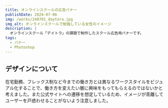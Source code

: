 ```yaml
---
title: オンラインスクールの広告バナー
publishDate: 2024-07-06
img: /works/240701_daytora.jpg
img_alt: オンラインスクールで勉強している女性のイメージ
description: |
  オンラインスクール「デイトラ」の課題で制作したスクール広告用バナーです。
tags:
  - バナー
  - Photoshop
---
```


## デザインについて

在宅勤務、フレックス制など今までの働き方とは異なるワークスタイルをビジュアル化することで、働き方を変えたい層に興味をもってもらえるのではないかと考えました。また公式サイトへの遷移を想定しているため、イメージが乖離してユーザーを戸惑わせることがないよう注意しました。